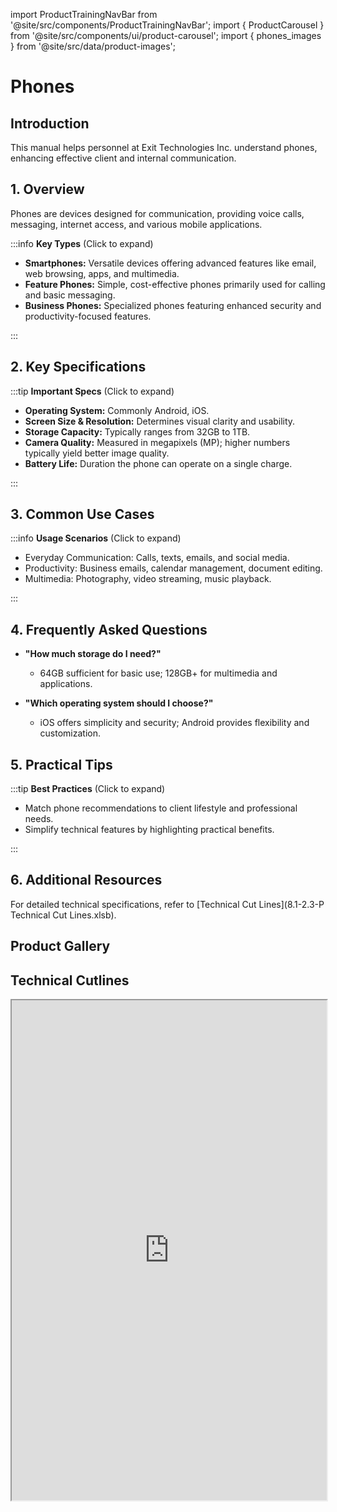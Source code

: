 import ProductTrainingNavBar from '@site/src/components/ProductTrainingNavBar';
import { ProductCarousel } from '@site/src/components/ui/product-carousel';
import { phones_images } from '@site/src/data/product-images';

<ProductTrainingNavBar />

# Phones

## Introduction
This manual helps personnel at Exit Technologies Inc. understand phones, enhancing effective client and internal communication.

## 1. Overview
Phones are devices designed for communication, providing voice calls, messaging, internet access, and various mobile applications.

:::info **Key Types** (Click to expand)

- **Smartphones:** Versatile devices offering advanced features like email, web browsing, apps, and multimedia.
- **Feature Phones:** Simple, cost-effective phones primarily used for calling and basic messaging.
- **Business Phones:** Specialized phones featuring enhanced security and productivity-focused features.

:::

## 2. Key Specifications

:::tip **Important Specs** (Click to expand)

- **Operating System:** Commonly Android, iOS.
- **Screen Size & Resolution:** Determines visual clarity and usability.
- **Storage Capacity:** Typically ranges from 32GB to 1TB.
- **Camera Quality:** Measured in megapixels (MP); higher numbers typically yield better image quality.
- **Battery Life:** Duration the phone can operate on a single charge.

:::

## 3. Common Use Cases

:::info **Usage Scenarios** (Click to expand)

- Everyday Communication: Calls, texts, emails, and social media.
- Productivity: Business emails, calendar management, document editing.
- Multimedia: Photography, video streaming, music playback.

:::

## 4. Frequently Asked Questions
- **"How much storage do I need?"**
  - 64GB sufficient for basic use; 128GB+ for multimedia and applications.

- **"Which operating system should I choose?"**
  - iOS offers simplicity and security; Android provides flexibility and customization.

## 5. Practical Tips

:::tip **Best Practices** (Click to expand)

- Match phone recommendations to client lifestyle and professional needs.
- Simplify technical features by highlighting practical benefits.

:::

## 6. Additional Resources
For detailed technical specifications, refer to [Technical Cut Lines](8.1-2.3-P Technical Cut Lines.xlsb).

## Product Gallery

<ProductCarousel 
  images={phones_images}
  title="Phones Gallery"
/>

## Technical Cutlines

<iframe
  src="https://docs.google.com/spreadsheets/d/e/2PACX-1vRnkw0fLQVW9RiVoUQbeJiRhh06xbjChfc0LEM-G3fscA9hEMNxbiibHi0HKW9eWQ/pubhtml?widget=true&headers=false&gid=1812324705&single=true"
  width="100%"
  height="800"
  style={{ border: 'none', borderRadius: '8px' }}
  title="Technical Cutlines"
  allowfullscreen
></iframe>

